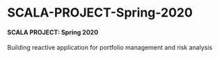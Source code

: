 # SCALA-PROJECT-Spring-2020
#### SCALA PROJECT: Spring 2020

Building reactive application for portfolio management and risk analysis

